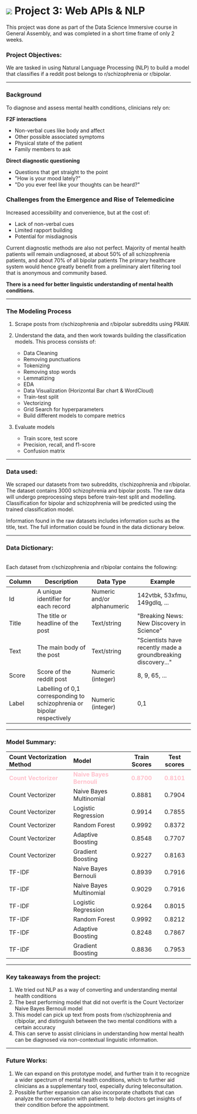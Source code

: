 # ![](https://ga-dash.s3.amazonaws.com/production/assets/logo-9f88ae6c9c3871690e33280fcf557f33.png) Project 3: Web APIs & NLP

This project was done as part of the Data Science Immersive course in General Assembly, and was completed in a short time frame of only 2 weeks.

### Project Objectives:
 We are tasked in using Natural Language Processing (NLP) to build a model that classifies if a reddit post belongs to r/schizophrenia or r/bipolar.

---

### Background
To diagnose and assess mental health conditions, clinicians rely on:

**F2F interactions**
- Non-verbal cues like body and affect
- Other possible associated symptoms
- Physical state of the patient
- Family members to ask

**Direct diagnostic questioning**
- Questions that get straight to the point
- "How is your mood lately?"
- "Do you ever feel like your thoughts can be heard?"

### Challenges from the Emergence and Rise of Telemedicine
Increased accessibility and convenience, but at the cost of:
- Lack of non-verbal cues
- Limited rapport building
- Potential for misdiagnosis

Current diagnostic methods are also not perfect. Majority of mental health patients will remain undiagnosed, at about 50% of all schizophrenia patients, and about 70% of all bipolar patients
The primary healthcare system would hence greatly benefit from a preliminary alert filtering tool that is anonymous and community based.

**There is a need for better linguistic understanding of mental health conditions.**

---

### The Modeling Process
1. Scrape posts from r/schizophrenia and r/bipolar subreddits using PRAW.
2. Understand the data, and then work towards building the classification models. This process consists of:
    - Data Cleaning
    - Removing punctuations
    - Tokenizing
    - Removing stop words
    - Lemmatizing
    - EDA 
    - Data Visualization (Horizontal Bar chart & WordCloud)
    - Train-test split
    - Vectorizing
    - Grid Search for hyperparameters
    - Build different models to compare metrics

3. Evaluate models
    - Train score, test score
    - Precision, recall, and f1-score
    - Confusion matrix

---

### Data used:
We scraped our datasets from two subreddits, r/schizophrenia and r/bipolar. The dataset contains 3000 schizophrenia and bipolar posts. The raw data will undergo preprocessing steps before train-test split and modelling. Classification for bipolar and schizophrenia will be predicted using the trained classification model.

Information found in the raw datasets includes information suchs as the title, text.
The full information could be found in the data dictionary below.


---

### Data Dictionary:

<br>Each dataset from r/schizophrenia and r/bipolar contains the following: 



| Column | Description                                | Data Type             | Example                                          |
|--------|--------------------------------------------|-----------------------|--------------------------------------------------|
| Id     | A unique identifier for each record         | Numeric and/or alphanumeric | 142vtbk, 53xfmu, 149gdlq, ...                                     |
| Title  | The title or headline of the post           | Text/string         | "Breaking News: New Discovery in Science"        |
| Text   | The main body of the post      | Text/string         | "Scientists have recently made a groundbreaking discovery..." |
| Score  | Score of the reddit post      | Numeric (integer) | 8, 9, 65, ...            |
| Label  | Labelling of 0,1 corresponding to schizophrenia or bipolar respectively | Numeric (integer) | 0,1 |

---

### Model Summary:
|Count Vectorization Method|Model|Train Scores|Test scores
|:--|:--|:-:|:-:|
|**<font color = pink>Count Vectorizer</font>**|**<font color = pink>Naive Bayes Bernouli</font>**|**<font color = pink>0.8700</font>**|**<font color = pink>0.8101</font>**|
|Count Vectorizer|Naive Bayes Multinomial|0.8881|0.7904|
|Count Vectorizer|Logistic Regression|0.9914|0.7855|
|Count Vectorizer|Random Forest|0.9992|0.8372|
|Count Vectorizer|Adaptive Boosting|0.8548|0.7707|
|Count Vectorizer|Gradient Boosting|0.9227|0.8163|
|TF-IDF|Naive Bayes Bernouli|0.8939|0.7916|
|TF-IDF|Naive Bayes Multinomial|0.9029|0.7916|
|TF-IDF|Logistic Regression|0.9264|0.8015|
|TF-IDF|Random Forest|0.9992|0.8212|
|TF-IDF|Adaptive Boosting|0.8248|0.7867|
|TF-IDF|Gradient Boosting|0.8836|0.7953|

---

### Key takeaways from the project:
1. We tried out NLP as a way of converting and understanding mental health conditions
2. The best performing model that did not overfit is the Count Vectorizer Naive Bayes Bernouli model
3. This model can pick up text from posts from r/schizophrenia and r/bipolar, and distinguish between the two mental conditions with a certain accuracy
4. This can serve to assist clinicians in understanding how mental health can be diagnosed via non-contextual linguistic information.



---

### Future Works:
1. We can expand on this prototype model, and further train it to recognize a wider spectrum of mental health conditions, which to further aid clinicians as a supplementary tool, especially during teleconsultation.​
2. Possible further expansion can also incorporate chatbots that can analyze the conversation with patients to help doctors get insights of their condition before the appointment.
